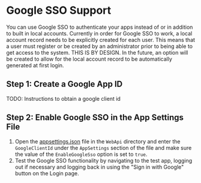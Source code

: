 # Google SSO Support

You can use Google SSO to authenticate your apps instead of or in addition to built in local accounts. Currently in order for Google SSO to work, a local account record needs to be explicitly created for each user. This means that a user must register or be created by an administrator prior to being able to get access to the system. THIS IS BY DESIGN. In the future, an option will be created to allow for the local account record to be automatically generated at first login.

## Step 1: Create a Google App ID

TODO: Instructions to obtain a google client id

## Step 2: Enable Google SSO in the App Settings File

1. Open the [appsettings.json](app-settings.md) file in the `WebApi` directory and enter the `GoogleClientId` under the `AppSettings` section of the file and make sure the value of the `EnableGoogleSso` option is set to `true`.
2. Test the Google SSO functionality by navigating to the test app, logging out if necessary and logging back in using the "Sign in with Google" button on the Login page.
